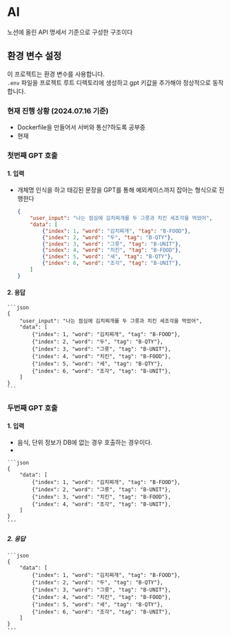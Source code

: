 # AI

노션에 올린 API 명세서 기준으로 구성한 구조이다

## 환경 변수 설정
이 프로젝트는 환경 변수를 사용합니다.  
`.env` 파일을 프로젝트 루트 디렉토리에 생성하고 gpt 키값을 추가해야 정상적으로 동작합니다.

### 현재 진행 상황 (2024.07.16 기준)
- Dockerfile을 만들어서 서버와 통신?하도록 공부중
- 현재 

### 첫번째 GPT 호출

#### 1. 입력
- 개체명 인식을 하고 태깅된 문장을 GPT를 통해 예외케이스까지 잡아는 형식으로 진행한다

    ```json
    {
        "user_input": "나는 점심에 김치찌개를 두 그릇과 치킨 세조각을 먹었어",
        "data": [
            {"index": 1, "word": "김치찌개", "tag": "B-FOOD"},
            {"index": 2, "word": "두", "tag": "B-QTY"},
            {"index": 3, "word": "그릇", "tag": "B-UNIT"},
            {"index": 4, "word": "치킨", "tag": "B-FOOD"},
            {"index": 5, "word": "세", "tag": "B-QTY"},
            {"index": 6, "word": "조각", "tag": "B-UNIT"},
        ]
    }
    ``` 

#### 2. 응답

    ```json
    {
        "user_input": "나는 점심에 김치찌개를 두 그릇과 치킨 세조각을 먹었어",
        "data": [
            {"index": 1, "word": "김치찌개", "tag": "B-FOOD"},
            {"index": 2, "word": "두", "tag": "B-QTY"},
            {"index": 3, "word": "그릇", "tag": "B-UNIT"},
            {"index": 4, "word": "치킨", "tag": "B-FOOD"},
            {"index": 5, "word": "세", "tag": "B-QTY"},
            {"index": 6, "word": "조각", "tag": "B-UNIT"},
        ]
    }
    ```

### 두번째 GPT 호출

#### 1. 입력
- 음식, 단위 정보가 DB에 없는 경우 호출하는 경우이다.
- 

    ```json
    {
        "data": [
            {"index": 1, "word": "김치찌개", "tag": "B-FOOD"},
            {"index": 2, "word": "그릇", "tag": "B-UNIT"},
            {"index": 3, "word": "치킨", "tag": "B-FOOD"},
            {"index": 4, "word": "조각", "tag": "B-UNIT"},
        ]
    }
    '''

##### 2. 응답

    ```json
    {
        "data": [
            {"index": 1, "word": "김치찌개", "tag": "B-FOOD"},
            {"index": 2, "word": "두", "tag": "B-QTY"},
            {"index": 3, "word": "그릇", "tag": "B-UNIT"},
            {"index": 4, "word": "치킨", "tag": "B-FOOD"},
            {"index": 5, "word": "세", "tag": "B-QTY"},
            {"index": 6, "word": "조각", "tag": "B-UNIT"},
        ]
    }
    '''

